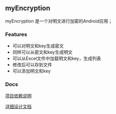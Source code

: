 ## myEncryption 

myEncryption 是一个对明文进行加密的Android应用；

### Features

* 可以对明文和key生成密文
* 同样可以从密文和key生成明文
* 可以从Excel文件中加载明文和key，生成列表
* 修改后可以存到文件
* 可以添加明文和key

### Docs

[项目依赖说明](./docs/项目依赖说明.md)

[详细设计文档](./docs/详细设计文档.md)

